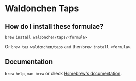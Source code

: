 # Waldonchen Taps

## How do I install these formulae?

`brew install waldonchen/taps/<formula>`

Or `brew tap waldonchen/taps` and then `brew install <formula>`.

## Documentation

`brew help`, `man brew` or check [Homebrew's documentation](https://docs.brew.sh).
